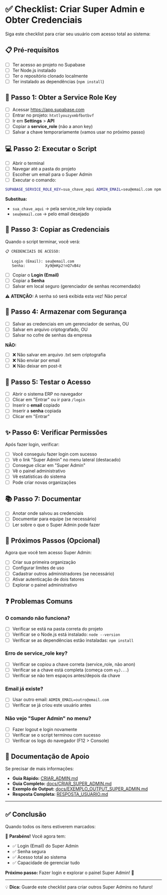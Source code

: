 # ✅ Checklist: Criar Super Admin e Obter Credenciais

Siga este checklist para criar seu usuário com acesso total ao sistema:

## 📋 Pré-requisitos

- [ ] Ter acesso ao projeto no Supabase
- [ ] Ter Node.js instalado
- [ ] Ter o repositório clonado localmente
- [ ] Ter instalado as dependências (`npm install`)

## 🔑 Passo 1: Obter a Service Role Key

- [ ] Acessar https://app.supabase.com
- [ ] Entrar no projeto: `htxtlyouzyxmbfbotbvf`
- [ ] Ir em **Settings** > **API**
- [ ] Copiar a **service_role** (não a anon key)
- [ ] Salvar a chave temporariamente (vamos usar no próximo passo)

## 💻 Passo 2: Executar o Script

- [ ] Abrir o terminal
- [ ] Navegar até a pasta do projeto
- [ ] Escolher um email para o Super Admin
- [ ] Executar o comando:

```bash
SUPABASE_SERVICE_ROLE_KEY=sua_chave_aqui ADMIN_EMAIL=seu@email.com npm run setup:super-admin
```

**Substitua:**
- `sua_chave_aqui` → pela service_role key copiada
- `seu@email.com` → pelo email desejado

## 📝 Passo 3: Copiar as Credenciais

Quando o script terminar, você verá:

```
📋 CREDENCIAIS DE ACESSO:

   Login (Email): seu@email.com
   Senha:         Xy9@mKp2!nQ7vB4z
```

- [ ] Copiar o **Login (Email)**
- [ ] Copiar a **Senha**
- [ ] Salvar em local seguro (gerenciador de senhas recomendado)

⚠️ **ATENÇÃO:** A senha só será exibida esta vez! Não perca!

## 🔐 Passo 4: Armazenar com Segurança

- [ ] Salvar as credenciais em um gerenciador de senhas, OU
- [ ] Salvar em arquivo criptografado, OU
- [ ] Salvar no cofre de senhas da empresa

**NÃO:**
- [ ] ❌ Não salvar em arquivo .txt sem criptografia
- [ ] ❌ Não enviar por email
- [ ] ❌ Não deixar em post-it

## 🚀 Passo 5: Testar o Acesso

- [ ] Abrir o sistema ERP no navegador
- [ ] Clicar em "Entrar" ou ir para `/login`
- [ ] Inserir o **email** copiado
- [ ] Inserir a **senha** copiada
- [ ] Clicar em "Entrar"

## ✨ Passo 6: Verificar Permissões

Após fazer login, verificar:

- [ ] Você conseguiu fazer login com sucesso
- [ ] Vê o link "Super Admin" no menu lateral (destacado)
- [ ] Consegue clicar em "Super Admin"
- [ ] Vê o painel administrativo
- [ ] Vê estatísticas do sistema
- [ ] Pode criar novas organizações

## 📚 Passo 7: Documentar

- [ ] Anotar onde salvou as credenciais
- [ ] Documentar para equipe (se necessário)
- [ ] Ler sobre o que o Super Admin pode fazer

## 🎯 Próximos Passos (Opcional)

Agora que você tem acesso Super Admin:

- [ ] Criar sua primeira organização
- [ ] Configurar limites de uso
- [ ] Cadastrar outros administradores (se necessário)
- [ ] Ativar autenticação de dois fatores
- [ ] Explorar o painel administrativo

## ❓ Problemas Comuns

### O comando não funciona?
- [ ] Verificar se está na pasta correta do projeto
- [ ] Verificar se o Node.js está instalado: `node --version`
- [ ] Verificar se as dependências estão instaladas: `npm install`

### Erro de service_role key?
- [ ] Verificar se copiou a chave correta (service_role, não anon)
- [ ] Verificar se a chave está completa (começa com `eyJ...`)
- [ ] Verificar se não tem espaços antes/depois da chave

### Email já existe?
- [ ] Usar outro email: `ADMIN_EMAIL=outro@email.com`
- [ ] Verificar se já criou este usuário antes

### Não vejo "Super Admin" no menu?
- [ ] Fazer logout e login novamente
- [ ] Verificar se o script terminou com sucesso
- [ ] Verificar os logs do navegador (F12 > Console)

## 📖 Documentação de Apoio

Se precisar de mais informações:

- **Guia Rápido:** [CRIAR_ADMIN.md](CRIAR_ADMIN.md)
- **Guia Completo:** [docs/CRIAR_SUPER_ADMIN.md](docs/CRIAR_SUPER_ADMIN.md)
- **Exemplo de Output:** [docs/EXEMPLO_OUTPUT_SUPER_ADMIN.md](docs/EXEMPLO_OUTPUT_SUPER_ADMIN.md)
- **Resposta Completa:** [RESPOSTA_USUARIO.md](RESPOSTA_USUARIO.md)

---

## ✅ Conclusão

Quando todos os itens estiverem marcados:

🎉 **Parabéns!** Você agora tem:
- ✅ Login (Email) do Super Admin
- ✅ Senha segura
- ✅ Acesso total ao sistema
- ✅ Capacidade de gerenciar tudo

**Próximo passo:** Fazer login e explorar o painel Super Admin! 🚀

---

💡 **Dica:** Guarde este checklist para criar outros Super Admins no futuro!
